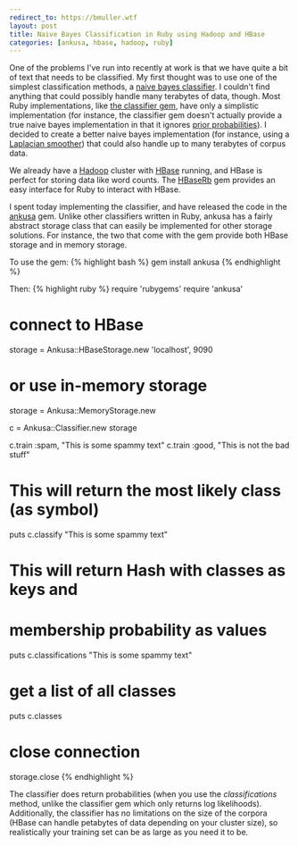 ```yaml
---
redirect_to: https://bmuller.wtf
layout: post
title: Naive Bayes Classification in Ruby using Hadoop and HBase
categories: [ankusa, hbase, hadoop, ruby]
---
```

One of the problems I've run into recently at work is that we have quite a bit of text that needs to be classified.  My first thought was to use one of  the simplest classification methods, a [naive bayes classifier](http://en.wikipedia.org/wiki/Naive_Bayes_classifier).  I couldn't find anything that could possibly handle many terabytes of  data, though.  Most Ruby implementations, like [the classifier gem](https://github.com/cardmagic/classifier), have only a simplistic implementation (for instance, the classifier gem doesn't actually provide a true naive bayes implementation in that it ignores [prior probabilities](http://en.wikipedia.org/wiki/Prior_probability)).  I decided to create a better naive bayes implementation (for instance, using a [Laplacian smoother](http://en.wikipedia.org/wiki/Laplacian_smoothing)) that could also handle up to many terabytes of corpus data.

We already have a [Hadoop](http://hadoop.apache.org) cluster with [HBase](http://hbase.apache.org/) running, and HBase is perfect for storing data like
word counts.  The [HBaseRb](https://github.com/bmuller/hbaserb) gem provides an easy interface for Ruby to interact with HBase.  

I spent today implementing the classifier, and have released the code in the [ankusa](https://github.com/livingsocial/ankusa) gem.  Unlike other 
classifiers written in Ruby, ankusa has a fairly abstract storage class that can easily be implemented for other storage solutions.  For instance,
the two that come with the gem provide both HBase storage and in memory storage.

To use the gem:
{% highlight bash %}
gem install ankusa
{% endhighlight %}

Then:
{% highlight ruby %}
require 'rubygems'
require 'ankusa'

# connect to HBase 
storage = Ankusa::HBaseStorage.new 'localhost', 9090
# or use in-memory storage
storage = Ankusa::MemoryStorage.new

c = Ankusa::Classifier.new storage

c.train :spam, "This is some spammy text"
c.train :good, "This is not the bad stuff"

# This will return the most likely class (as symbol)
puts c.classify "This is some spammy text"

# This will return Hash with classes as keys and 
# membership probability as values
puts c.classifications "This is some spammy text"

# get a list of all classes
puts c.classes

# close connection
storage.close
{% endhighlight %}

The classifier does return probabilities (when you use the *classifications* method, unlike the classifier gem which only returns
log likelihoods).  Additionally, the classifier has no limitations on the size of the corpora (HBase can handle petabytes of data
depending on your cluster size), so realistically your training set can be as large as you need it to be.